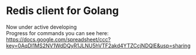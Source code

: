 Redis client for Golang
=====

Now under active developing  
Progress for commands you can see here: https://docs.google.com/spreadsheet/ccc?key=0AqDl1MS2NV1WdDQyR1JLNU5hVTF2akd4YTZCcjNDQlE&usp=sharing
